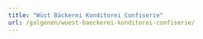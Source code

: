 ```yaml
---
title: "Wüst Bäckerei Konditorei Confiserie"
url: /galgenen/wuest-baeckerei-konditorei-confiserie/
---
```


